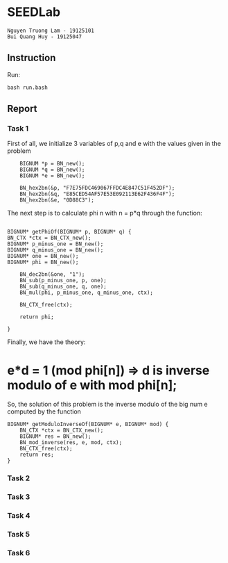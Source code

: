 # SEEDLab

```
Nguyen Truong Lam - 19125101
Bui Quang Huy - 19125047
```

## Instruction

Run:

```
bash run.bash
```

## Report

### Task 1

First of all, we initialize 3 variables of p,q and e with the values given in the problem

```
	BIGNUM *p = BN_new();
	BIGNUM *q = BN_new();
	BIGNUM *e = BN_new();

	BN_hex2bn(&p, "F7E75FDC469067FFDC4E847C51F452DF");
	BN_hex2bn(&q, "E85CED54AF57E53E092113E62F436F4F");
	BN_hex2bn(&e, "0D88C3");

```

The next step is to calculate phi n with n = p\*q through the function:

```

BIGNUM* getPhiOf(BIGNUM* p, BIGNUM* q) {
BN_CTX *ctx = BN_CTX_new();
BIGNUM* p_minus_one = BN_new();
BIGNUM* q_minus_one = BN_new();
BIGNUM* one = BN_new();
BIGNUM* phi = BN_new();

    BN_dec2bn(&one, "1");
    BN_sub(p_minus_one, p, one);
    BN_sub(q_minus_one, q, one);
    BN_mul(phi, p_minus_one, q_minus_one, ctx);

    BN_CTX_free(ctx);

    return phi;

}

```

Finally, we have the theory:

# e\*d = 1 (mod phi[n]) => d is inverse modulo of e with mod phi[n];

So, the solution of this problem is the inverse modulo of the big num e computed by the function

```
BIGNUM* getModuloInverseOf(BIGNUM* e, BIGNUM* mod) {
	BN_CTX *ctx = BN_CTX_new();
	BIGNUM* res = BN_new();
	BN_mod_inverse(res, e, mod, ctx);
	BN_CTX_free(ctx);
	return res;
}

```

### Task 2

### Task 3

### Task 4

### Task 5

### Task 6
